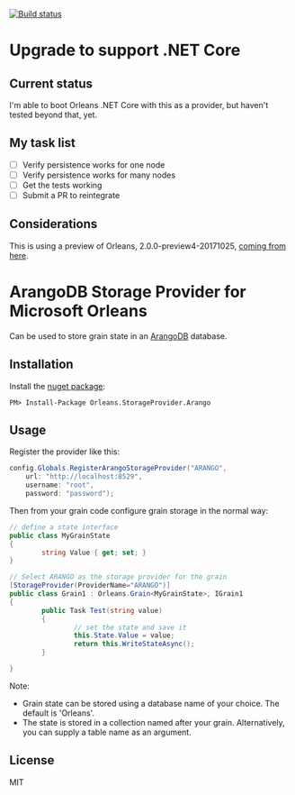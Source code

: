 [![Build status](https://ci.appveyor.com/api/projects/status/c6025rmq05xbegvp/branch/master?svg=true)](https://ci.appveyor.com/project/OrleansContrib/orleans-storageprovider-arango/branch/master)

# Upgrade to support .NET Core
## Current status
I'm able to boot Orleans .NET Core with this as a provider, but haven't tested beyond that, yet.

## My task list
- [ ] Verify persistence works for one node
- [ ] Verify persistence works for many nodes
- [ ] Get the tests working
- [ ] Submit a PR to reintegrate

## Considerations
This is using a preview of Orleans, 2.0.0-preview4-20171025, [coming from here](https://dotnet.myget.org/F/orleans-prerelease).

# ArangoDB Storage Provider for Microsoft Orleans

Can be used to store grain state in an [ArangoDB](https://www.arangodb.com/) database.

## Installation

Install the [nuget package](https://www.nuget.org/packages/Orleans.StorageProvider.Arango):

```
PM> Install-Package Orleans.StorageProvider.Arango
```

## Usage

Register the provider like this:

```c#
config.Globals.RegisterArangoStorageProvider("ARANGO",
    url: "http://localhost:8529",
    username: "root",
    password: "password");
```

Then from your grain code configure grain storage in the normal way:

```c#
// define a state interface
public class MyGrainState
{
        string Value { get; set; }
}

// Select ARANGO as the storage provider for the grain
[StorageProvider(ProviderName="ARANGO")]
public class Grain1 : Orleans.Grain<MyGrainState>, IGrain1
{
        public Task Test(string value)
        {
                // set the state and save it
                this.State.Value = value;
                return this.WriteStateAsync();
        }

}
```

Note:

* Grain state can be stored using a database name of your choice. The default is 'Orleans'.
* The state is stored in a collection named after your grain. Alternatively, you can supply a table name as an argument.

## License

MIT
